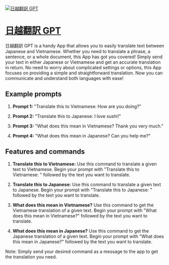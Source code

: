 [![日越翻訳 GPT](https://files.oaiusercontent.com/file-s30DnVYYv6tCtpiY4PThAGF5?se=2123-10-19T01%3A38%3A28Z&sp=r&sv=2021-08-06&sr=b&rscc=max-age%3D31536000%2C%20immutable&rscd=attachment%3B%20filename%3Db290cea2-4539-474f-84de-251113b30b77.png&sig=CDTCDhZY9vgk8TJ4VoRkwk%2BwJknbdBxXeL%2BmQk/gFFk%3D)](https://chat.openai.com/g/g-EjiilY5m6-ri-yue-fan-yi-gpt)

# [日越翻訳 GPT](https://chat.openai.com/g/g-EjiilY5m6-ri-yue-fan-yi-gpt)

日越翻訳 GPT is a handy App that allows you to easily translate text between Japanese and Vietnamese. Whether you need to translate a phrase, a sentence, or a whole document, this App has got you covered! Simply send your text in either Japanese or Vietnamese and get an accurate translation in return. No need to worry about complicated settings or options, this App focuses on providing a simple and straightforward translation. Now you can communicate and understand both languages with ease!

## Example prompts

1. **Prompt 1:** "Translate this to Vietnamese: How are you doing?"

2. **Prompt 2:** "Translate this to Japanese: I love sushi!"

3. **Prompt 3:** "What does this mean in Vietnamese? Thank you very much."

4. **Prompt 4:** "What does this mean in Japanese? Can you help me?"

## Features and commands

1. **Translate this to Vietnamese:** Use this command to translate a given text to Vietnamese. Begin your prompt with "Translate this to Vietnamese: " followed by the text you want to translate.

2. **Translate this to Japanese:** Use this command to translate a given text to Japanese. Begin your prompt with "Translate this to Japanese: " followed by the text you want to translate.

3. **What does this mean in Vietnamese?** Use this command to get the Vietnamese translation of a given text. Begin your prompt with "What does this mean in Vietnamese?" followed by the text you want to translate.

4. **What does this mean in Japanese?** Use this command to get the Japanese translation of a given text. Begin your prompt with "What does this mean in Japanese?" followed by the text you want to translate.

Note: Simply send your desired command as a message to the app to get the translation you need.